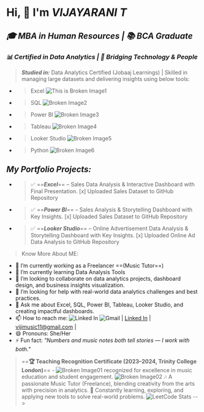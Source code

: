# Hi, 👋  I'm *VIJAYARANI T*
## _🎓  MBA in Human Resources | 📚 BCA Graduate_
### _📊 Certified in Data Analytics | 🤝 Bridging Technology & People_
>***Studied in:***
Data Analytics Certified (Jobaaj Learnings) | Skilled in managing large datasets and delivering insights using below tools:
- >Excel
![This is Broken Image1](https://cdn-icons-png.flaticon.com/128/906/906310.png)
- >SQL 
![Broken Image2](https://cdn-icons-png.flaticon.com/128/11921/11921680.png)
- >Power BI
![Broken Image3](https://cdn-icons-png.flaticon.com/128/912/912210.png)
- >Tableau
![Broken Image4](https://cdn-icons-png.flaticon.com/128/4592/4592720.png)
- >Looker Studio 
![Broken Image5](https://cdn-icons-png.flaticon.com/128/3591/3591276.png)
- >Python
![Broken Image6](https://cdn-icons-png.flaticon.com/128/5968/5968350.png)
  
## ***My Portfolio Projects:***
-  >✅ ==***Excel***== – Sales Data Analysis & Interactive Dashboard with Final Presentation.
    [x] Uploaded Sales Dataset to GitHub Repository
- >✅ ==***Power BI***== – Sales Analysis & Storytelling Dashboard with Key Insights.
    [x] Uploaded Sales Dataset to GitHub Repository
- >✅ ==***Looker Studio***== – Online Advertisement Data Analysis & Storytelling Dashboard with Key Insights.
    [x] Uploaded Online Ad Data Analysis to GitHub Repository
> Know More About ME:
- 🔭 I’m currently working as a Freelancer ==(Music Tutor==)
- 🌱 I’m currently learning Data Analysis Tools
- 👯 I’m looking to collaborate on data analytics projects, dashboard design, and business insights visualization.
- 🤔 I’m looking for help with real-world data analytics challenges and best practices.
- 💬 Ask me about Excel, SQL, Power BI, Tableau, Looker Studio, and creating impactful dashboards.
- 📫 How to reach me:
      ![Linked In](https://cdn-icons-png.flaticon.com/128/3955/3955056.png) ![Gmail](https://cdn-icons-png.flaticon.com/128/888/888853.png)
| [Linked In](https://www.linkedin.com/in/vijayarani-t-432410296) | vijimusic11@gmail.com | 
- 😄 Pronouns: She/Her
- ⚡ Fun fact:  *"Numbers and music notes both tell stories — I work with both."*
>==**🏆 Teaching Recognition Certificate (2023–2024, Trinity College London)**==
     - ![Broken Image01](https://cdn-icons-png.flaticon.com/128/1138/1138869.png) recognized for excellence in music education and student engagement. ![Broken Image02](https://cdn-icons-png.flaticon.com/128/9107/9107997.png)
> 🎶 A passionate Music Tutor (Freelance), blending creativity from the arts with precision in analytics.
🚀 Constantly learning, exploring, and applying new tools to solve real-world problems.
>![LeetCode Stats](https://leetcard.jacoblin.cool/Vijayarani?theme=forest&font=Old%20Standard%20TT&ext=contest)
-->
